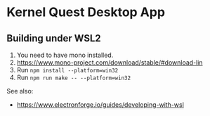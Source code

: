 # Kernel Quest Desktop App

## Building under WSL2

1. You need to have mono installed.
  1. https://www.mono-project.com/download/stable/#download-lin
1. Run `npm install --platform=win32`
1. Run `npm run make -- --platform=win32`


See also:
- https://www.electronforge.io/guides/developing-with-wsl
